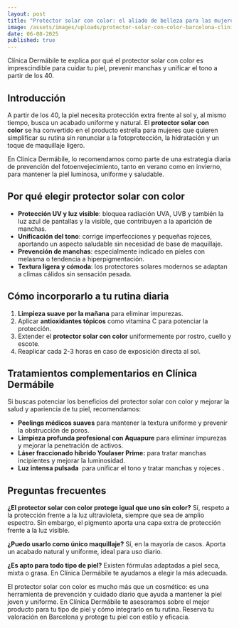 ```yaml
---
layout: post
title: "Protector solar con color: el aliado de belleza para las mujeres de 40"
image: /assets/images/uploads/protector-solar-con-color-barcelona-clinica-dermabile.png
date: 06-08-2025
published: true
---
```

Clínica Dermábile te explica por qué el protector solar con color es imprescindible para cuidar tu piel, prevenir manchas y unificar el tono a partir de los 40.

## **Introducción**

A partir de los 40, la piel necesita protección extra frente al sol y, al mismo tiempo, busca un acabado uniforme y natural. El **protector solar con color** se ha convertido en el producto estrella para mujeres que quieren simplificar su rutina sin renunciar a la fotoprotección, la hidratación y un toque de maquillaje ligero.

En Clínica Dermábile, lo recomendamos como parte de una estrategia diaria de prevención del fotoenvejecimiento, tanto en verano como en invierno, para mantener la piel luminosa, uniforme y saludable.

## **Por qué elegir protector solar con color**

* **Protección UV y luz visible**: bloquea radiación UVA, UVB y también la luz azul de pantallas y la visible, que contribuyen a la aparición de manchas.
* **Unificación del tono**: corrige imperfecciones y pequeñas rojeces, aportando un aspecto saludable sin necesidad de base de maquillaje.
* **Prevención de manchas**: especialmente indicado en pieles con melasma o tendencia a hiperpigmentación.
* **Textura ligera y cómoda**: los protectores solares modernos se adaptan a climas cálidos sin sensación pesada.

## **Cómo incorporarlo a tu rutina diaria**

1. **Limpieza suave por la mañana** para eliminar impurezas.
2. Aplicar **antioxidantes tópicos** como vitamina C para potenciar la protección.
3. Extender el **protector solar con color** uniformemente por rostro, cuello y escote.
4. Reaplicar cada 2-3 horas en caso de exposición directa al sol.

## **Tratamientos complementarios en Clínica Dermábile**

Si buscas potenciar los beneficios del protector solar con color y mejorar la salud y apariencia de tu piel, recomendamos:

* **Peelings médicos suaves** para mantener la textura uniforme y prevenir la obstrucción de poros.
* **Limpieza profunda profesional con Aquapure** para eliminar impurezas y mejorar la penetración de activos.
* **Láser fraccionado híbrido Youlaser Prime:** para tratar manchas incipientes y mejorar la luminosidad.
* **Luz intensa pulsada**  para unificar el tono y tratar manchas y rojeces .

## **Preguntas frecuentes**

**¿El protector solar con color protege igual que uno sin color?**
Sí, respeto a la protección frente a la luz ultravioleta, siempre que sea de amplio espectro. Sin embargo, el pigmento aporta una capa extra de protección frente a la luz visible.

**¿Puedo usarlo como único maquillaje?**
Sí, en la mayoría de casos. Aporta un acabado natural y uniforme, ideal para uso diario.

**¿Es apto para todo tipo de piel?**
Existen fórmulas adaptadas a piel seca, mixta o grasa. En Clínica Dermábile te ayudamos a elegir la más adecuada.

El protector solar con color es mucho más que un cosmético: es una herramienta de prevención y cuidado diario que ayuda a mantener la piel joven y uniforme.
En Clínica Dermábile te asesoramos sobre el mejor producto para tu tipo de piel y cómo integrarlo en tu rutina. Reserva tu valoración en Barcelona y protege tu piel con estilo y eficacia.
